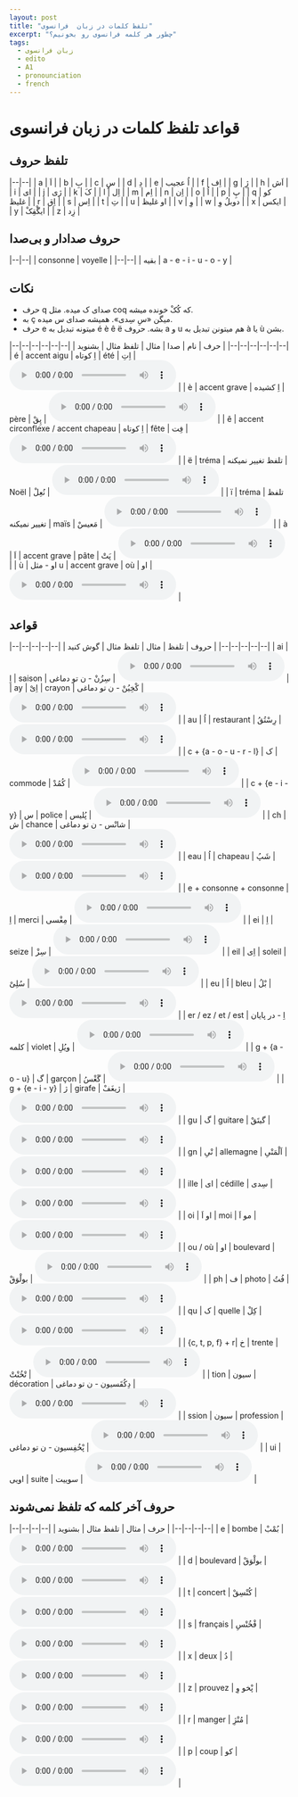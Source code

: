 ```yaml
---
layout: post
title: "تلفظ کلمات در زبان  فرانسوی"
excerpt: "چطور هر کلمه فرانسوی رو بخونیم؟"
tags: 
  - زبان فرانسوی
  - edito
  - A1
  - pronounciation
  - french
---
```


# قواعد تلفظ کلمات در زبان فرانسوی

## تلفظ حروف

|--|--|
| a | اَ |
| b | بِ |
| c | سِ |
| d | دِ |
| e | اُ عجیب |
| f | اِف |
| g | ژِ |
| h | اَش |
| i | ای |
| j | ژی |
| k | کَ |
| l | اِل |
| m | اِم |
| n | اِن |
| o | اُ |
| p | پِ |
| q | کو غلیظ |
| r | اِق |
| s | اِس |
| t | تِ |
| u | او غلیظ |
| v | وِ |
| w | دوبلُ وِ |
| x | ایکس |
| y | ایگْقِکْ |
| z | زِد |

## حروف صدادار و بی‌صدا

|--|--|
| consonne | voyelle |
|--|--|
| بقیه | a - e - i - u - o - y |


## نکات

- حرف q صدای ک میده. مثل coq که کُکْ خونده میشه.
- به ç میگن «سِ سِدی». همیشه صدای س میده.
- حرف e میتونه تبدیل به é è ê ë بشه. حروف a و u هم میتونن تبدیل به à یا ù بشن.

|--|--|--|--|--|--|
| حرف | نام | صدا | مثال | تلفظ مثال | بشنوید |
|--|--|--|--|--|--|
| é | accent aigu | اِ کوتاه | été | اِتِ | <audio controls><source src="https://github.com/arm-on/arm-on.github.io/raw/master/assets/audio/1704925243P718685-été.mp3" type="audio/mpeg"></audio> |
| è | accent grave | اِ کشیده | père | پِقْ | <audio controls><source src="https://github.com/arm-on/arm-on.github.io/raw/master/assets/audio/1704925248P895766-père.mp3" type="audio/mpeg"></audio> |
| ê | accent circonflexe / accent chapeau | اِ کوتاه | fête | فِت | <audio controls><source src="https://github.com/arm-on/arm-on.github.io/raw/master/assets/audio/1704925254P146257-fête.mp3" type="audio/mpeg"></audio> |
| ë | tréma | تلفظ تغییر نمیکنه | Noël | نُعِلْ | <audio controls><source src="https://github.com/arm-on/arm-on.github.io/raw/master/assets/audio/1704925261P584558-noël.mp3" type="audio/mpeg"></audio> |
| ï | tréma | تلفظ تغییر نمیکنه | maïs | مَعیسْ | <audio controls><source src="https://github.com/arm-on/arm-on.github.io/raw/master/assets/audio/1704925267P610558-maïs.mp3" type="audio/mpeg"></audio> |
| à | اَ | accent grave | pâte | پَتْ | <audio controls><source src="https://github.com/arm-on/arm-on.github.io/raw/master/assets/audio/1704925272P926987-pâte.mp3" type="audio/mpeg"></audio> |
| ù | او - مثل u | accent grave | où | او | <audio controls><source src="https://github.com/arm-on/arm-on.github.io/raw/master/assets/audio/1704925278P812372-où.mp3" type="audio/mpeg"></audio> |


## قواعد

|--|--|--|--|--|
| حروف | تلفظ | مثال | تلفظ مثال | گوش کنید |
|--|--|--|--|--|
| ai | اِ | saison | سِزُنْ - ن تو دماغی | <audio controls><source src="https://github.com/arm-on/arm-on.github.io/raw/master/assets/audio/1704923273P243316-saison.mp3" type="audio/mpeg"></audio> |
| ay | اِیْ | crayon | کْخِیُنْ - ن تو دماغی | <audio controls><source src="https://github.com/arm-on/arm-on.github.io/raw/master/assets/audio/1704923275P342255-crayon.mp3" type="audio/mpeg"></audio> |
| au | اُ | restaurant | رِسْتُقُ | <audio controls><source src="https://github.com/arm-on/arm-on.github.io/raw/master/assets/audio/1704923277P4917529-restaurant.mp3" type="audio/mpeg"></audio> |
| c + {a - o - u - r - l} | ک | commode | کُمُدْ | <audio controls><source src="https://github.com/arm-on/arm-on.github.io/raw/master/assets/audio/1704923279P281478-commode.mp3" type="audio/mpeg"></audio> |
| c + {e - i - y} | س | police | پُلیس | <audio controls><source src="https://github.com/arm-on/arm-on.github.io/raw/master/assets/audio/1704923281P187268-police.mp3" type="audio/mpeg"></audio> |
| ch | ش | chance | شانْس - ن تو دماغی | <audio controls><source src="https://github.com/arm-on/arm-on.github.io/raw/master/assets/audio/1704923283P41238-chance.mp3" type="audio/mpeg"></audio> |
| eau | اُ | chapeau | شَپُ | <audio controls><source src="https://github.com/arm-on/arm-on.github.io/raw/master/assets/audio/1704923285P280245-chapeau.mp3" type="audio/mpeg"></audio> |
| e + consonne + consonne | اِ | merci | مِغْسی | <audio controls><source src="https://github.com/arm-on/arm-on.github.io/raw/master/assets/audio/1704923287P099894-merci.mp3" type="audio/mpeg"></audio> |
| ei | اِ | seize | سِزْ | <audio controls><source src="https://github.com/arm-on/arm-on.github.io/raw/master/assets/audio/1704923288P921846-seize.mp3" type="audio/mpeg"></audio> |
| eil | اِی | soleil | سُلِیْ | <audio controls><source src="https://github.com/arm-on/arm-on.github.io/raw/master/assets/audio/1704923290P790375-soleil.mp3" type="audio/mpeg"></audio> |
| eu | اُ | bleu | بْلُ | <audio controls><source src="https://github.com/arm-on/arm-on.github.io/raw/master/assets/audio/1704923292P95077-bleu.mp3" type="audio/mpeg"></audio> |
| er / ez / et / est | اِ - در پایان کلمه | violet | ویُلِ | <audio controls><source src="https://github.com/arm-on/arm-on.github.io/raw/master/assets/audio/1704923294P8635268-violet.mp3" type="audio/mpeg"></audio> |
| g + {a - o - u} | گ | garçon | گَغْسُ | <audio controls><source src="https://github.com/arm-on/arm-on.github.io/raw/master/assets/audio/1704923296P9356852-garçon.mp3" type="audio/mpeg"></audio> |
| g + {e - i - y} | ژ | girafe | ژیغَفْ | <audio controls><source src="https://github.com/arm-on/arm-on.github.io/raw/master/assets/audio/1704923299P058344-girafe.mp3" type="audio/mpeg"></audio> |
| gu | گ | guitare | گیتَقْ | <audio controls><source src="https://github.com/arm-on/arm-on.github.io/raw/master/assets/audio/1704923301P0993128-guitare.mp3" type="audio/mpeg"></audio> |
| gn | نْیِ | allemagne | اَلْمَنْیِ | <audio controls><source src="https://github.com/arm-on/arm-on.github.io/raw/master/assets/audio/1704923303P2654028-allemagne.mp3" type="audio/mpeg"></audio> |
| ille | ای | cédille | سِدی | <audio controls><source src="https://github.com/arm-on/arm-on.github.io/raw/master/assets/audio/1704923305P030487-cédille.mp3" type="audio/mpeg"></audio> |
| oi | او اَ | moi | مو اَ | <audio controls><source src="https://github.com/arm-on/arm-on.github.io/raw/master/assets/audio/1704923307P353299-moi.mp3" type="audio/mpeg"></audio> |
| ou / où | او | boulevard | بولْوَقْ | <audio controls><source src="https://github.com/arm-on/arm-on.github.io/raw/master/assets/audio/1704923309P306543-boulevard.mp3" type="audio/mpeg"></audio> |
| ph | ف | photo | فُتُ | <audio controls><source src="https://github.com/arm-on/arm-on.github.io/raw/master/assets/audio/1704923311P1481862-photo.mp3" type="audio/mpeg"></audio> |
| qu | ک | quelle | کِلْ | <audio controls><source src="https://github.com/arm-on/arm-on.github.io/raw/master/assets/audio/1704923313P1029792-quelle.mp3" type="audio/mpeg"></audio> |
| {c, t, p, f} + r| خ | trente | تْخُنْتْ | <audio controls><source src="https://github.com/arm-on/arm-on.github.io/raw/master/assets/audio/1704923318P850275-trente.mp3" type="audio/mpeg"></audio> |
| tion | سیون | décoration | دِکُقَسیون - ن تو دماغی | <audio controls><source src="https://github.com/arm-on/arm-on.github.io/raw/master/assets/audio/1704923320P798683-décoration.mp3" type="audio/mpeg"></audio> |
| ssion | سیون | profession | پْخُفِسیون - ن تو دماغی | <audio controls><source src="https://github.com/arm-on/arm-on.github.io/raw/master/assets/audio/1704923322P695134-profession.mp3" type="audio/mpeg"></audio> |
| ui | اویی | suite | سوییت | <audio controls><source src="https://github.com/arm-on/arm-on.github.io/raw/master/assets/audio/1704923324P5741282-suite.mp3" type="audio/mpeg"></audio> |

## حروف آخر کلمه که تلفظ نمی‌شوند

|--|--|--|--|
| حرف | مثال | تلفظ مثال | بشنوید |
|--|--|--|--|
| e | bombe | بُمْبْ | <audio controls><source src="https://github.com/arm-on/arm-on.github.io/raw/master/assets/audio/1704924292P559955-bombe.mp3" type="audio/mpeg"></audio> |
| d | boulevard | بولْوَقْ | <audio controls><source src="https://github.com/arm-on/arm-on.github.io/raw/master/assets/audio/1704923309P306543-boulevard.mp3" type="audio/mpeg"></audio> |
| t | concert | کُنْسِقْ | <audio controls><source src="https://github.com/arm-on/arm-on.github.io/raw/master/assets/audio/1704924297P932698-concert.mp3" type="audio/mpeg"></audio> |
| s | français | فْخُنْسِ | <audio controls><source src="https://github.com/arm-on/arm-on.github.io/raw/master/assets/audio/1704924303P738061-français.mp3" type="audio/mpeg"></audio> |
| x | deux | دُ | <audio controls><source src="https://github.com/arm-on/arm-on.github.io/raw/master/assets/audio/1704924310P58891-deux.mp3" type="audio/mpeg"></audio> |
| z | prouvez | پْخو وِ | <audio controls><source src="https://github.com/arm-on/arm-on.github.io/raw/master/assets/audio/1704924501P7288709-prouvez.mp3" type="audio/mpeg"></audio> |
| r | manger | مُنْژِ | <audio controls><source src="https://github.com/arm-on/arm-on.github.io/raw/master/assets/audio/1704924508P052171-manger.mp3" type="audio/mpeg"></audio> |
| p | coup | کو | <audio controls><source src="https://github.com/arm-on/arm-on.github.io/raw/master/assets/audio/1704924574P624737-coup.mp3" type="audio/mpeg"></audio> |

